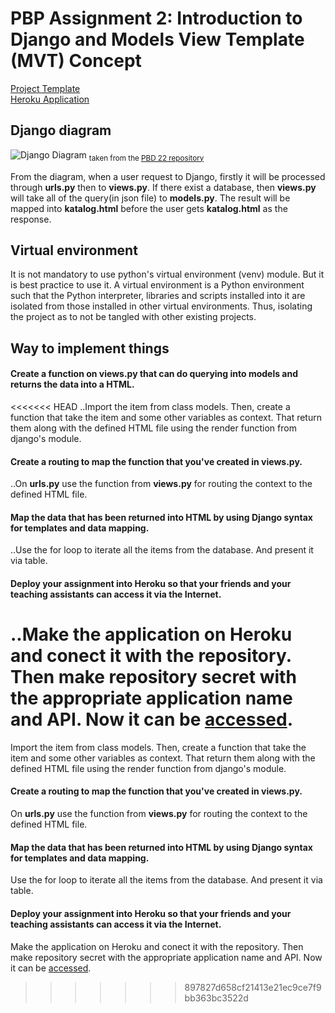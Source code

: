 # PBP Assignment 2: Introduction to Django and Models View Template (MVT) Concept

[Project Template](https://github.com/pbp-fasilkom-ui/assignment-repository)<br/>
[Heroku Application](https://raaassignment2.herokuapp.com/katalog/)

## Django diagram

![Django Diagram](https://krify.co/wp-content/uploads/2019/06/Django-Work-flow.jpg)
<sub>taken from the [PBD 22 repository](https://pbp-fasilkom-ui.github.io/ganjil-2023/en/assignments/tutorial/tutorial-1)</sub>

   From the diagram, when a user request to Django, firstly it will be processed through **urls.py** then to **views.py**. If there exist a database, then **views.py** will take all of the query(in json file) to **models.py**. The result will be mapped into **katalog.html** before the user gets **katalog.html** as the response.

## Virtual environment

   It is not mandatory to use python's virtual environment (venv) module. But it is best practice to use it. A virtual environment is a Python environment such that the Python interpreter, libraries and scripts installed into it are isolated from those installed in other virtual environments. Thus, isolating the project as to not be tangled with other existing projects.


## Way to implement things

#### Create a function on views.py that can do querying into models and returns the data into a HTML.

<<<<<<< HEAD
..Import the item from class models. Then, create a function that take the item and some other variables as context. That return them along with the defined HTML file using the render function from django's module.

#### Create a routing to map the function that you've created in views.py.

..On **urls.py** use the function from **views.py** for routing the context to the defined HTML file.

#### Map the data that has been returned into HTML by using Django syntax for templates and data mapping.

..Use the for loop to iterate all the items from the database. And present it via table.

#### Deploy your assignment into Heroku so that your friends and your teaching assistants can access it via the Internet.
..Make the application on Heroku and conect it with the repository. Then make repository secret with the appropriate application name and API. Now it can be [accessed](https://raaassignment2.herokuapp.com/katalog/).
=======
   Import the item from class models. Then, create a function that take the item and some other variables as context. That return them along with the defined HTML file using the render function from django's module.

#### Create a routing to map the function that you've created in views.py.

   On **urls.py** use the function from **views.py** for routing the context to the defined HTML file.

#### Map the data that has been returned into HTML by using Django syntax for templates and data mapping.

   Use the for loop to iterate all the items from the database. And present it via table.

#### Deploy your assignment into Heroku so that your friends and your teaching assistants can access it via the Internet.

   Make the application on Heroku and conect it with the repository. Then make repository secret with the appropriate application name and API. Now it can be [accessed](https://raaassignment2.herokuapp.com/katalog/).
>>>>>>> 897827d658cf21413e21ec9ce7f9bb363bc3522d

